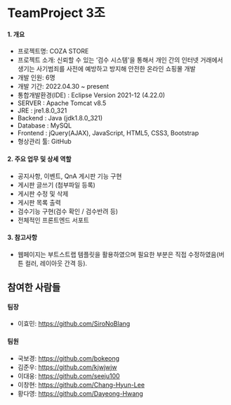 # TeamProject 3조

#### 1. 개요
- 프로젝트명: COZA STORE
- 프로젝트 소개: 신뢰할 수 있는 ‘검수 시스템'을 통해서 개인 간의 인터넷 거래에서 생기는 사기범죄를 사전에 예방하고 방지해 안전한 온라인 쇼핑몰 개발
- 개발 인원: 6명
- 개발 기간: 2022.04.30 ~ present
- 통합개발환경(IDE) : Eclipse Version 2021-12 (4.22.0)
- SERVER : Apache Tomcat v8.5
- JRE : jre1.8.0_321
- Backend : Java (jdk1.8.0_321)
- Database : MySQL
- Frontend : jQuery(AJAX), JavaScript, HTML5, CSS3, Bootstrap
- 형상관리 툴: GitHub

#### 2. 주요 업무 및 상세 역할
- 공지사항, 이벤트, QnA 게시판 기능 구현 
- 게시판 글쓰기 (첨부파일 등록)
- 게시판 수정 및 삭제
- 게시판 목록 출력
- 검수기능 구현(검수 확인 / 검수반려 등)
- 전체적인 프론트엔드 서포트


#### 3. 참고사항
- 웹페이지는 부트스트랩 템플릿을 활용하였으며 필요한 부분은 직접 수정하였음(버튼 컬러, 레이아웃 간격 등).

## 참여한 사람들
#### 팀장
- 이효민: https://github.com/SiroNoBlang
#### 팀원 
- 국보경: https://github.com/bokeong
- 김준우: https://github.com/kjwjwjw 
- 이대웅: https://github.com/seeju100
- 이창현: https://github.com/Chang-Hyun-Lee
- 황다영: https://github.com/Dayeong-Hwang
